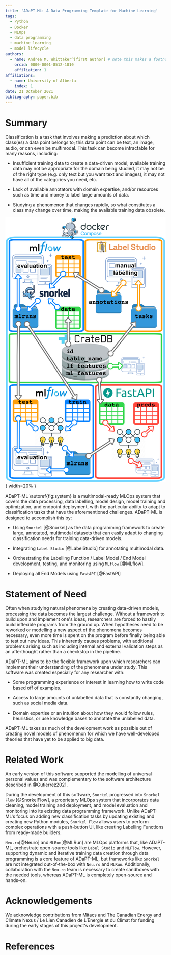 ```yaml
---
title: 'ADaPT-ML: A Data Programming Template for Machine Learning'
tags:
  - Python
  - Docker
  - MLOps
  - data programming
  - machine learning
  - model lifecycle
authors:
  - name: Andrea M. Whittaker^[first author] # note this makes a footnote saying 'first author'
    orcid: 0000-0001-8512-1810
    affiliation: 1
affiliations:
  - name: University of Alberta
    index: 1
date: 21 October 2021
bibliography: paper.bib
---
```


# Summary

Classification is a task that involves making a prediction about which class(es) a data point 
belongs to; this data point can be text, an image, audio, or can even be multimodal. This task can become intractable for many reasons, including:

* Insufficient training data to create a data-driven model; available training data may not be appropriate for the domain being studied, it may not be of the right type (e.g. only text but you want text and images), it may not have all of the categories you need, etc.

* Lack of available annotators with domain expertise, and/or resources such as time and money to label large amounts of data.

* Studying a phenomenon that changes rapidly, so what constitutes a class may change over time, making the available training data obsolete. 

![Overview of how ADaPT-ML orchestrates data labelling and the end model lifecycle.\label{fig:system}](graphics/system.png){ width=20% }

ADaPT-ML \autoref{fig:system} is a multimodal-ready MLOps system that covers the data processing, data labelling, model design, model training and optimization, and endpoint deployment, with the particular ability to adapt to classification tasks that have the aforementioned challenges. ADaPT-ML is designed to accomplish this by:

* Using `Snorkel` [@Snorkel] as the data programming framework to create large, annotated, multimodal datasets that can easily adapt to changing classification needs for training data-driven models.

* Integrating `Label Studio` [@LabelStudio] for annotating multimodal data.

* Orchestrating the Labelling Function / Label Model / End Model development, testing, and monitoring using `MLflow` [@MLflow].

* Deploying all End Models using `FastAPI` [@FastAPI]


# Statement of Need

Often when studying natural phenomena by creating data-driven models, processing the data becomes the largest challenge. Without a framework to build upon and implement one's ideas, researchers are forced to hastily build inflexible programs from the ground up. When hypotheses need to be reworked or modelling a new aspect of the phenomena becomes necessary, even more time is spent on the program before finally being able to test out new ideas. This inherently causes problems, with additional problems arising such as including internal and external validation steps as an afterthought rather than a checkstop in the pipeline.

ADaPT-ML aims to be the flexible framework upon which researchers can implement their understanding of the phenomena under study. This software was created especially for any researcher with:

* Some programming experience or interest in learning how to write code based off of examples. 

* Access to large amounts of unlabelled data that is constantly changing, such as social media data. 

* Domain expertise or an intuition about how they would follow rules, heuristics, or use knowledge bases to annotate the unlabelled data. 

ADaPT-ML takes as much of the development work as possible out of creating novel models of phenomenon for which we have well-developed theories that have yet to be applied to big data.

# Related Work
An early version of this software supported the modelling of universal personal values and was complementary to the software architecture described in @Gutierrez2021. 

During the development of this software, `Snorkel` progressed into `Snorkel Flow` [@SnorkelFlow], a proprietary MLOps system that incorporates data cleaning, model training and deployment, and model evaluation and monitoring into its existing data programming framework. Unlike ADaPT-ML's focus on adding new classification tasks by updating existing and creating new Python modules, `Snorkel Flow` allows users to perform complex operations with a push-button UI, like creating Labelling Functions from ready-made builders.

`Neu.ro`[@Neuro] and `MLRun`[@MLRun] are MLOps platforms that, like ADaPT-ML, orchestrate open-source tools like `Label Studio` and `MLFlow`. However, supporting dynamic and iterative training data creation through data programming is a core feature of ADaPT-ML, but frameworks like `Snorkel` are not integrated out-of-the-box with `Neu.ro` and `MLRun`. Additionally, collaboration with the `Neu.ro` team is necessary to create sandboxes with the needed tools, whereas ADaPT-ML is completely open-source and hands-on.

# Acknowledgements
We acknowledge contributions from Mitacs and The Canadian Energy and Climate Nexus / Le Lien Canadien de L’Energie et du Climat for funding during the early stages of this project's development.

# References
